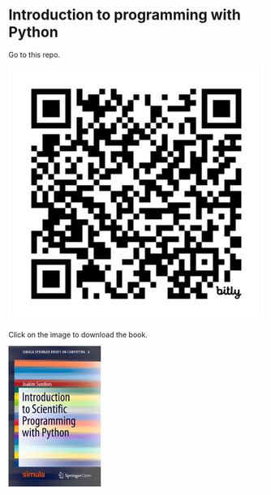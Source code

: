 # Introduction to programming with Python

Go to this repo.

![qr-code](qr-code.png)

Click on the image to download the book.

[![book](book.jpeg)](https://drive.google.com/uc?export=download&id=1JoH2u7UZ82ZWywKAaHF0k85nQOuBZAb4)
